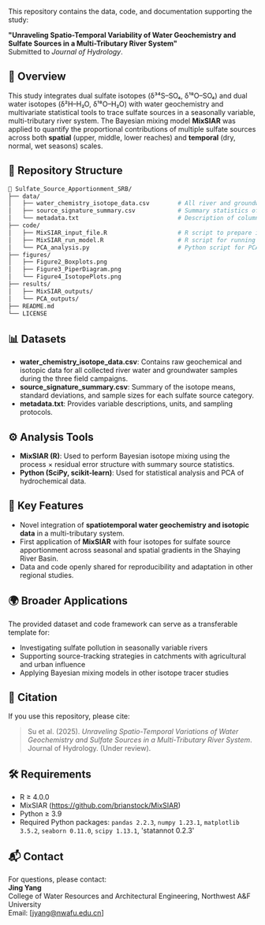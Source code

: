 This repository contains the data, code, and documentation supporting the study:

**"Unraveling Spatio-Temporal Variability of Water Geochemistry and Sulfate Sources in a Multi-Tributary River System"**  
Submitted to *Journal of Hydrology*.

## 🧭 Overview

This study integrates dual sulfate isotopes (δ³⁴S–SO₄, δ¹⁸O–SO₄) and dual water isotopes (δ²H–H₂O, δ¹⁸O–H₂O) with water geochemistry and multivariate statistical tools to trace sulfate sources in a seasonally variable, multi-tributary river system. The Bayesian mixing model **MixSIAR** was applied to quantify the proportional contributions of multiple sulfate sources across both **spatial** (upper, middle, lower reaches) and **temporal** (dry, normal, wet seasons) scales.

## 📁 Repository Structure

```bash
📂 Sulfate_Source_Apportionment_SRB/
├── data/
│   ├── water_chemistry_isotope_data.csv        # All river and groundwater sample data
│   ├── source_signature_summary.csv            # Summary statistics of sulfate source isotope data
│   └── metadata.txt                            # Description of columns and units
├── code/
│   ├── MixSIAR_input_file.R                    # R script to prepare input for MixSIAR
│   ├── MixSIAR_run_model.R                     # R script for running the model
│   └── PCA_analysis.py                         # Python script for PCA and statistical plots
├── figures/
│   ├── Figure2_Boxplots.png
│   ├── Figure3_PiperDiagram.png
│   └── Figure4_IsotopePlots.png
├── results/
│   ├── MixSIAR_outputs/
│   └── PCA_outputs/
├── README.md
└── LICENSE
```

## 📊 Datasets

- **water_chemistry_isotope_data.csv**: Contains raw geochemical and isotopic data for all collected river water and groundwater samples during the three field campaigns.
- **source_signature_summary.csv**: Summary of the isotope means, standard deviations, and sample sizes for each sulfate source category.
- **metadata.txt**: Provides variable descriptions, units, and sampling protocols.

## ⚙️ Analysis Tools

- **MixSIAR (R)**: Used to perform Bayesian isotope mixing using the process × residual error structure with summary source statistics.
- **Python (SciPy, scikit-learn)**: Used for statistical analysis and PCA of hydrochemical data.

## 📌 Key Features

- Novel integration of **spatiotemporal water geochemistry and isotopic data** in a multi-tributary system.
- First application of **MixSIAR** with four isotopes for sulfate source apportionment across seasonal and spatial gradients in the Shaying River Basin.
- Data and code openly shared for reproducibility and adaptation in other regional studies.

## 🌍 Broader Applications

The provided dataset and code framework can serve as a transferable template for:
- Investigating sulfate pollution in seasonally variable rivers
- Supporting source-tracking strategies in catchments with agricultural and urban influence
- Applying Bayesian mixing models in other isotope tracer studies

## 📜 Citation

If you use this repository, please cite:

> Su et al. (2025). *Unraveling Spatio-Temporal Variations of Water Geochemistry and Sulfate Sources in a Multi-Tributary River System*. Journal of Hydrology. (Under review).

## 🛠 Requirements

- R ≥ 4.0.0 
- MixSIAR (https://github.com/brianstock/MixSIAR)
- Python ≥ 3.9
- Required Python packages: `pandas 2.2.3`, `numpy 1.23.1`, `matplotlib 3.5.2`, `seaborn 0.11.0`, `scipy 1.13.1`, 'statannot 0.2.3'

## 📬 Contact

For questions, please contact:  
**Jing Yang**  
College of Water Resources and Architectural Engineering, Northwest A&F University  
Email: [jyang@nwafu.edu.cn]
